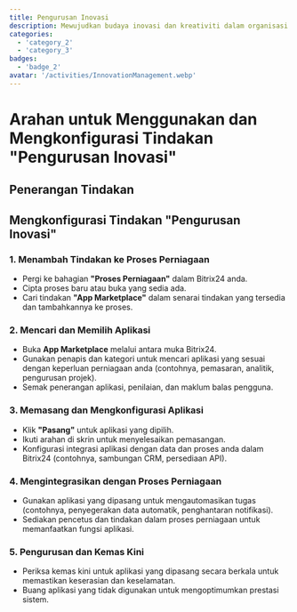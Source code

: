 ```yaml
---
title: Pengurusan Inovasi
description: Mewujudkan budaya inovasi dan kreativiti dalam organisasi anda.
categories: 
  - 'category_2'
  - 'category_3'
badges:
  - 'badge_2'
avatar: '/activities/InnovationManagement.webp'
---
```

# Arahan untuk Menggunakan dan Mengkonfigurasi Tindakan "Pengurusan Inovasi"

## Penerangan Tindakan

## **Mengkonfigurasi Tindakan "Pengurusan Inovasi"**

### 1. Menambah Tindakan ke Proses Perniagaan
- Pergi ke bahagian **"Proses Perniagaan"** dalam Bitrix24 anda.
- Cipta proses baru atau buka yang sedia ada.
- Cari tindakan **"App Marketplace"** dalam senarai tindakan yang tersedia dan tambahkannya ke proses.

### 2. Mencari dan Memilih Aplikasi
- Buka **App Marketplace** melalui antara muka Bitrix24.
- Gunakan penapis dan kategori untuk mencari aplikasi yang sesuai dengan keperluan perniagaan anda (contohnya, pemasaran, analitik, pengurusan projek).
- Semak penerangan aplikasi, penilaian, dan maklum balas pengguna.

### 3. Memasang dan Mengkonfigurasi Aplikasi
- Klik **"Pasang"** untuk aplikasi yang dipilih.
- Ikuti arahan di skrin untuk menyelesaikan pemasangan.
- Konfigurasi integrasi aplikasi dengan data dan proses anda dalam Bitrix24 (contohnya, sambungan CRM, persediaan API).

### 4. Mengintegrasikan dengan Proses Perniagaan
- Gunakan aplikasi yang dipasang untuk mengautomasikan tugas (contohnya, penyegerakan data automatik, penghantaran notifikasi).
- Sediakan pencetus dan tindakan dalam proses perniagaan untuk memanfaatkan fungsi aplikasi.

### 5. Pengurusan dan Kemas Kini
- Periksa kemas kini untuk aplikasi yang dipasang secara berkala untuk memastikan keserasian dan keselamatan.
- Buang aplikasi yang tidak digunakan untuk mengoptimumkan prestasi sistem.